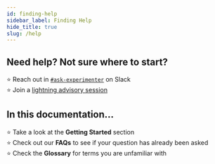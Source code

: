 ```yaml
---
id: finding-help
sidebar_label: Finding Help
hide_title: true
slug: /help
---
```


## Need help? Not sure where to start?

⭐️ Reach out in [`#ask-experimenter`](https://mozilla.slack.com/archives/CF94YGE03) on Slack <br/>
⭐️ Join a [lightning advisory session](https://docs.google.com/document/d/1fj4BqG0N-cN_Fx5sq-AozdiOdKO7asaDWR4B7sH88F0) <br/>

## In this documentation...
⭐️ Take a look at the **Getting Started** section <br/>
⭐️ Check out our **FAQs** to see if your question has already been asked <br/>
⭐️ Check the **Glossary** for terms you are unfamiliar with <br/>